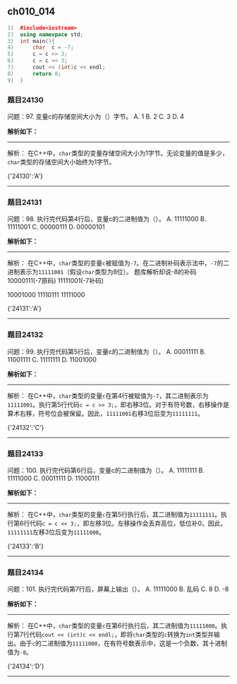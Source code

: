 ## ch010_014
``` c++
1)  #include<iostream>
2)  using namespace std;
3)  int main(){
4)      char  c = -7;
5)      c = c >> 3;
6)      c = c << 3;
7)      cout << (int)c << endl;
8)      return 0;
9)  }

```
### 题目24130
问题：97.  变量c的存储空间大小为（）字节。
A.  1
B.  2
C.  3
D.  4


**解析如下：**

------

解析：
在C++中，`char`类型的变量存储空间大小为1字节。无论变量的值是多少，`char`类型的存储空间大小始终为1字节。

{'24130':'A'}

------

### 题目24131
问题：98.  执行完代码第4行后，变量c的二进制值为（）。
A.  11111000
B.  11111001
C.  00000111
D.  00000101




**解析如下：**

------

解析：
在C++中，`char`类型的变量`c`被赋值为`-7`。在二进制补码表示法中，`-7`的二进制表示为`11111001`（假设`char`类型为8位）。
题库解析却说-8的补码
10000111(-7原码)
11111001(-7补码)

10001000
11110111
11111000

{'24131':'A'}

------

### 题目24132
问题：99.  执行完代码第5行后，变量c的二进制值为（）。
A.  00011111
B.  11001111
C.  11111111
D.  11001000


**解析如下：**

------

解析：
在C++中，`char`类型的变量`c`在第4行被赋值为`-7`，其二进制表示为`11111001`。执行第5行代码`c = c >> 3;`，即右移3位。对于有符号数，右移操作是算术右移，符号位会被保留。因此，`11111001`右移3位后变为`11111111`。

{'24132':'C'}

------

### 题目24133
问题：100.  执行完代码第6行后，变量c的二进制值为（）。
A.  11111111
B.  11111000
C.  00011111
D.  11000111


**解析如下：**

------

解析：
在C++中，`char`类型的变量`c`在第5行执行后，其二进制值为`11111111`。执行第6行代码`c = c << 3;`，即左移3位。左移操作会丢弃高位，低位补0。因此，`11111111`左移3位后变为`11111000`。

{'24133':'B'}

------

### 题目24134
问题：101.  执行完代码第7行后，屏幕上输出（）。
A.  11111000
B.  乱码
C.  8
D.  -8


**解析如下：**

------

解析：
在C++中，`char`类型的变量`c`在第6行执行后，其二进制值为`11111000`。执行第7行代码`cout << (int)c << endl;`，即将`char`类型的`c`转换为`int`类型并输出。由于`c`的二进制值为`11111000`，在有符号数表示中，这是一个负数，其十进制值为`-8`。

{'24134':'D'}

------

